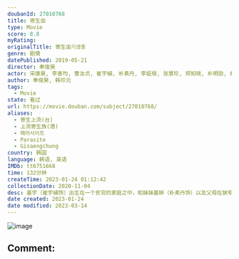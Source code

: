 ```yaml
---
doubanId: 27010768
title: 寄生虫
type: Movie
score: 8.8
myRating: 
originalTitle: 寄生虫기생충
genre: 剧情
datePublished: 2019-05-21
director: 奉俊昊
actor: 宋康昊, 李善均, 曹汝贞, 崔宇植, 朴素丹, 李姃垠, 张慧珍, 郑知晓, 朴明勋, 朴叙俊, 朴根禄, 郑贤俊, 朴孝新, 安德烈亚斯·弗龙克, 郑益汉, 李东勇, 李柱亨, 郑伊书, 金河彦, 朴在琓, 金圭白, 李璐雅, 金永洲, 李相京
author: 奉俊昊, 韩珍元
tags:
  - Movie
state: 看过
url: https://movie.douban.com/subject/27010768/
aliases:
  - 寄生上流(台)
  - 上流寄生族(港)
  - 패러사이트
  - Parasite
  - Gisaengchung
country: 韩国
language: 韩语, 英语
IMDb: tt6751668
time: 132分钟
createTime: 2023-01-24 01:12:42
collectionDate: 2020-11-04
desc: 基宇（崔宇植饰）出生在一个贫穷的家庭之中，和妹妹基婷（朴素丹饰）以及父母在狭窄的地下室里过着相依为命的日子。一天，基宇的同学上门拜访，他告诉基宇，自己在一个有钱人家里给他们的女儿做家教，太太是一个...
date created: 2023-01-24
date modified: 2023-03-14
---
```


![image](p2561439800.jpg)

Comment:
---
